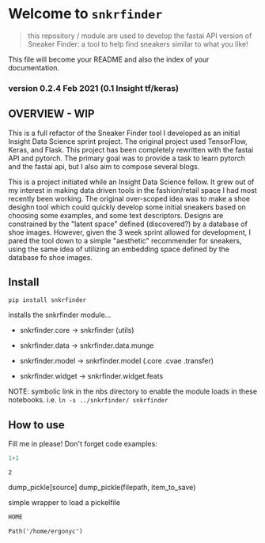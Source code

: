 # Welcome to `snkrfinder`
> this repository / module are used to develop the fastai API version of Sneaker Finder:  a tool to help find sneakers similar to what you like!


This file will become your README and also the index of your documentation.


### version 0.2.4 Feb 2021 (0.1 Insight tf/keras)

## OVERVIEW - WIP

This is a full refactor of the Sneaker Finder tool I developed as an initial Insight Data Science sprint project.  The original project used TensorFlow, Keras, and Flask.  This project has been completely rewritten with the fastai API and pytorch.  The primary goal was to provide a task to learn pytorch and the fastai api, but I also aim to compose several blogs.

This is a project initiated while an Insight Data Science fellow.  It grew out of my interest in making data driven tools in the fashion/retail space I had most recently been working.   The original over-scoped idea was to make a shoe desighn tool which could quickly develop some initial sneakers based on choosing some examples, and some text descriptors.  Designs are constrained by the "latent space" defined (discovered?) by a database of shoe images.  However, given the 3 week sprint allowed for development, I pared the tool down to a simple "aesthetic" recommender for sneakers, using the same idea of utilizing an embedding space defined by the database fo shoe images.


## Install

`pip install snkrfinder`

installs the snkrfinder module...
- snkrfinder.core -> snkrfinder (utils)

- snkrfinder.data -> snkrfinder.data.munge

- snkrfinder.model -> snkrfinder.model (.core .cvae .transfer)

- snkrfinder.widget -> snkrfinder.widget.feats



NOTE:  symbolic link in the nbs directory to enable the module loads in these notebooks.  i.e. `ln -s ../snkrfinder/ snkrfinder`


## How to use

Fill me in please! Don't forget code examples:

```python
1+1
```




    2



dump_pickle[source]
dump_pickle(filepath, item_to_save)

simple wrapper to load a pickelfile

```python
HOME
```




    Path('/home/ergonyc')


